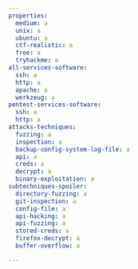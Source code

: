 ```yaml
---
properties:
  medium: a
  unix: a
  ubuntu: a
  ctf-realistic: a
  free: a
  tryhackme: a
all-services-software:
  ssh: a
  http: a
  apache: a
  werkzeug: a
pentest-services-software:
  ssh: a
  http: a
attacks-techniques:
  fuzzing: a
  inspection: a
  backup-config-system-log-file: a
  api: a
  creds: a
  decrypt: a
  binary-exploitation: a
subtechniques-spoiler:
  directory-fuzzing: a
  git-inspection: a
  config-file: a
  api-hacking: a
  api-fuzzing: a
  stored-creds: a
  firefox-decrypt: a
  buffer-overflow: a

---
```

